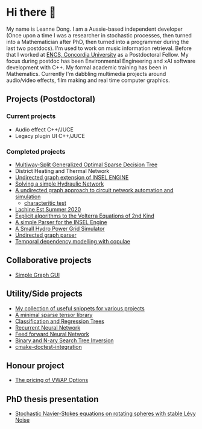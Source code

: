 # Hi there 👋

My name is Leanne Dong. I am a Aussie-based independent developer (Once upon a time I was a researcher in stochastic processes, then turned into a Mathematician after PhD, then turned into a programmer during the last two postdocs). I'm used to work on music information retrieval. Before that I worked at [ENCS, Concordia University](https://www.concordia.ca/offices/ci/ifo/ENCS.html) as a Postdoctoral Fellow. My focus during postdoc has been Environmental Engineering and xAI software development with C++. My formal academic training has been in Mathematics.
Currently I'm dabbling multimedia projects around audio/video effects, film making and real time computer graphics. 

## Projects (Postdoctoral)
<!---
[![Top Langs](https://github-readme-stats.vercel.app/api/top-langs/?username=leannejdong&layout=compact&show_icons=true&hide_border=true&bg_color=232326&icon_color=ebcb8b&hide=jupyter%20notebook,html,Mathematica,TeX,css)](https://github.com/anuraghazra/github-readme-stats)
--->

### Current projects 

- Audio effect C++/JUCE
- Legacy plugin UI C++/JUCE 

### Completed projects

- [Multiway-Split Generalized Optimal Sparse Decision Tree](https://gitlab.com/leannejdong/mgosdt)
- District Heating and Thermal Network
- [Undirected graph extension of INSEL ENGINE](https://insel4d.ca/en/home_en.html)
- [Solving a simple Hydraulic Network](https://github.com/leannejdong/SimpleHydraulicNetwork)
- [A undirected graph approach to circuit network automation and simulation](https://github.com/leannejdong/autocircuit)
   - [characteritic test](https://github.com/leannejdong/testing-circuits)
- [Lachine Est Summer 2020](https://github.com/leannejdong/Lachine-Est)
- [Explicit algorithms to the Volterra Equations of 2nd Kind](https://github.com/leannejdong/Explicit_Volterra)
- [A simple Parser for the INSEL Engine](https://github.com/leannejdong/Parser_Pilar)
- [A Small Hydro Power Grid Simulator](https://github.com/leannejdong/GridSimulator/blob/master/README.md)
- [Undirected graph parser](https://github.com/leannejdong/UndirectedGraph_PARSER)
- [Temporal dependency modelling with copulae](https://github.com/leannejdong/data-social-science)

## Collaborative projects

- [Simple Graph GUI](https://github.com/leannejdong/simple-graph-tool)

## Utility/Side projects
- [My collection of useful snippets for various projects](https://github.com/leannejdong/snippets)
- [A minimal sparse tensor library](https://github.com/leannejdong/SparseTensor)
- [Classification and Regression Trees](https://github.com/leannejdong/CART)
- [Recurrent Neural Network](https://github.com/leannejdong/rnn)
- [Feed forward Neural Network](https://github.com/leannejdong/fnn)
- [Binary and N-ary Search Tree Inversion](https://github.com/leannejdong/BST_Inv)
- [cmake-doctest-integration](https://github.com/leannejdong/cmake_doctest_integration)

## Honour project

- [The pricing of VWAP Options](https://github.com/leannejdong/VWAPOpt)

## PhD thesis presentation
- [Stochastic Navier-Stokes equations on rotating spheres with stable Lévy Noise](https://github.com/leannejdong/SNSE_spheres)
<!---

## Current

Working on backend scientific programming at volmex labs (mostly C++, networking, microservice architecture with C++)

## What have I done and getting done?
- 🔭 Completed [nonlinear hydraulic network simulation engine](https://github.com/leannejdong/EngineSim) and [mgosdt](https://gitlab.com/leannejdong/mgosdt)

- 🔭 Completed a [Async C++ SDK to RESTful API 💜](https://github.com/bitwyre/sdk/tree/develop/cpp)
- 🌱 Have worked on Audio detection, unit testing and logging with C++, JUCE and essentia. (NDA)
- 🌱 Have worked on blockchain, volatility index constructions.
- Learning Rust
- Mostly C++, sometimes networking, web dev
- Fix my family of 4 computers
- organize personal software portfolios
- audio infrastructure design, development, interested in GUI
- art collaboration
--->
